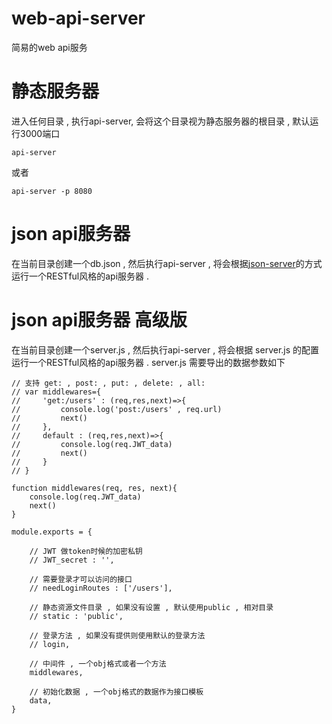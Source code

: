 # web-api-server
简易的web api服务

# 静态服务器
进入任何目录 , 执行api-server, 会将这个目录视为静态服务器的根目录 , 默认运行3000端口

```
api-server
```
或者
```
api-server -p 8080
```



# json api服务器
在当前目录创建一个db.json , 然后执行api-server , 将会根据[json-server](https://github.com/typicode/json-server)的方式运行一个RESTful风格的api服务器 .

# json api服务器 高级版
在当前目录创建一个server.js , 然后执行api-server , 将会根据 server.js 的配置运行一个RESTful风格的api服务器 .
server.js 需要导出的数据参数如下
```
// 支持 get: , post: , put: , delete: , all:
// var middlewares={
//     'get:/users' : (req,res,next)=>{
//         console.log('post:/users' , req.url)
//         next()
//     },
//     default : (req,res,next)=>{
//         console.log(req.JWT_data)
//         next()
//     }
// }

function middlewares(req, res, next){
    console.log(req.JWT_data)
    next()
}

module.exports = {

    // JWT 做token时候的加密私钥
    // JWT_secret : '',

    // 需要登录才可以访问的接口
    // needLoginRoutes : ['/users'],

    // 静态资源文件目录 , 如果没有设置 , 默认使用public , 相对目录
    // static : 'public',

    // 登录方法 , 如果没有提供则使用默认的登录方法
    // login,

    // 中间件 , 一个obj格式或者一个方法
    middlewares,

    // 初始化数据 , 一个obj格式的数据作为接口模板
    data,
}
```

